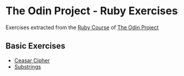 # The Odin Project - Ruby Exercises
Exercises extracted from the [Ruby Course](https://www.theodinproject.com/paths/full-stack-ruby-on-rails/courses/ruby) of [The Odin Project](https://www.theodinproject.com/)
## Basic Exercises
- [Ceasar Cipher](ceasar_cipher/)
- [Substrings](substrings/)
